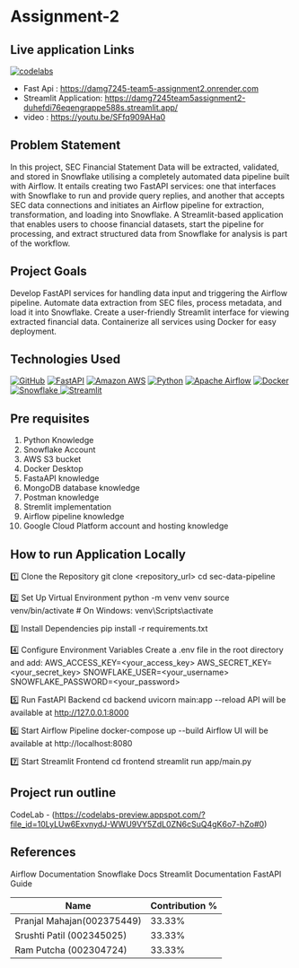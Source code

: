 # Assignment-2

## Live application Links
[![codelabs](https://img.shields.io/badge/codelabs-4285F4?style=for-the-badge&logo=codelabs&logoColor=white)](https://codelabs-preview.appspot.com/?file_id=10LyLUw6ExvnydJ-WWU9VY5ZdL0ZN6cSuQ4gK6o7-hZo#0)

- Fast Api : https://damg7245-team5-assignment2.onrender.com
- Streamlit Application: https://damg7245team5assignment2-duhefdi76eqengrappe588s.streamlit.app/
- video : https://youtu.be/SFfq909AHa0

## Problem Statement 
In this project, SEC Financial Statement Data will be extracted, validated, and stored in Snowflake utilising a completely automated data pipeline built with Airflow. It entails creating two FastAPI services: one that interfaces with Snowflake to run and provide query replies, and another that accepts SEC data connections and initiates an Airflow pipeline for extraction, transformation, and loading into Snowflake. A Streamlit-based application that enables users to choose financial datasets, start the pipeline for processing, and extract structured data from Snowflake for analysis is part of the workflow.
 
## Project Goals
Develop FastAPI services for handling data input and triggering the Airflow pipeline.
Automate data extraction from SEC files, process metadata, and load it into Snowflake.
Create a user-friendly Streamlit interface for viewing extracted financial data.
Containerize all services using Docker for easy deployment.

## Technologies Used
[![GitHub](https://img.shields.io/badge/GitHub-100000?style=for-the-badge&logo=github&logoColor=white)](https://github.com/)
[![FastAPI](https://img.shields.io/badge/fastapi-109989?style=for-the-badge&logo=FASTAPI&logoColor=white)](https://fastapi.tiangolo.com/)
[![Amazon AWS](https://img.shields.io/badge/Amazon_AWS-FF9900?style=for-the-badge&logo=amazonaws&logoColor=white)](https://aws.amazon.com/)
[![Python](https://img.shields.io/badge/Python-FFD43B?style=for-the-badge&logo=python&logoColor=blue)](https://www.python.org/)
[![Apache Airflow](https://img.shields.io/badge/Airflow-017CEE?style=for-the-badge&logo=Apache%20Airflow&logoColor=white)](https://airflow.apache.org/)
[![Docker](https://img.shields.io/badge/Docker-%232496ED?style=for-the-badge&logo=Docker&color=blue&logoColor=white)](https://www.docker.com)
[![Snowflake](https://img.shields.io/badge/snowflake-%234285F4?style=for-the-badge&logo=snowflake&link=https%3A%2F%2Fwww.snowflake.com%2Fen%2F%3F_ga%3D2.41504805.669293969.1706151075-1146686108.1701841103%26_gac%3D1.160808527.1706151104.Cj0KCQiAh8OtBhCQARIsAIkWb68j5NxT6lqmHVbaGdzQYNSz7U0cfRCs-STjxZtgPcZEV-2Vs2-j8HMaAqPsEALw_wcB&logoColor=white)
](https://www.snowflake.com/en/?_ga=2.41504805.669293969.1706151075-1146686108.1701841103&_gac=1.160808527.1706151104.Cj0KCQiAh8OtBhCQARIsAIkWb68j5NxT6lqmHVbaGdzQYNSz7U0cfRCs-STjxZtgPcZEV-2Vs2-j8HMaAqPsEALw_wcB)
[![Streamlit](https://img.shields.io/badge/Streamlit-FF4B4B?style=for-the-badge&logo=Streamlit&logoColor=white)](https://streamlit.io/)

## Pre requisites
1. Python Knowledge
2. Snowflake Account
3. AWS S3 bucket
4. Docker Desktop
5. FastaAPI knowledge
6. MongoDB database knowledge
7. Postman knowledge
8. Stremlit implementation
9. Airflow pipeline knowledge
10. Google Cloud Platform account and hosting knowledge


## How to run Application Locally
1️⃣ Clone the Repository
git clone <repository_url>
cd sec-data-pipeline

2️⃣ Set Up Virtual Environment
python -m venv venv
source venv/bin/activate  # On Windows: venv\Scripts\activate

3️⃣ Install Dependencies
pip install -r requirements.txt

4️⃣ Configure Environment Variables
Create a .env file in the root directory and add:
AWS_ACCESS_KEY=<your_access_key>
AWS_SECRET_KEY=<your_secret_key>
SNOWFLAKE_USER=<your_username>
SNOWFLAKE_PASSWORD=<your_password>

5️⃣ Run FastAPI Backend
cd backend
uvicorn main:app --reload
API will be available at http://127.0.0.1:8000

6️⃣ Start Airflow Pipeline
docker-compose up --build
Airflow UI will be available at http://localhost:8080

7️⃣ Start Streamlit Frontend
cd frontend
streamlit run app/main.py


## Project run outline

CodeLab - (https://codelabs-preview.appspot.com/?file_id=10LyLUw6ExvnydJ-WWU9VY5ZdL0ZN6cSuQ4gK6o7-hZo#0)

## References
Airflow Documentation
Snowflake Docs
Streamlit Documentation
FastAPI Guide

  
  Name | Contribution %|
  --- |--- |
Pranjal Mahajan(002375449)  | 33.33% | 
 Srushti Patil (002345025)   | 33.33% | 
 Ram Putcha (002304724) | 33.33% |
